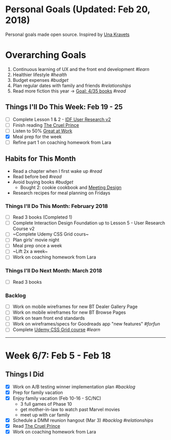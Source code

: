 Personal Goals (Updated: Feb 20, 2018)
==============

Personal goals made open source. Inspired by [Una Kravets](https://una.im/personal-goals-guide/)

# Overarching Goals
1. Continuous learning of UX and the front end development *#learn*
2. Healthier lifestyle *#health*
3. Budget expenses *#budget*
4. Plan regular dates with family and friends *#relationships*
5. Read more fiction this year -> [Goal: 4/35 books](https://www.goodreads.com/user_challenges/10348403) *#read*

## Things I'll Do This Week: Feb 19 - 25
- [ ] Complete Lesson 1 & 2 - [IDF User Research v2](https://github.com/candicodeit/personal-goals/projects/3) 
- [ ] Finish reading [The Cruel Prince](https://www.goodreads.com/book/show/26032825-the-cruel-prince)
- [ ] Listen to 50% [Great at Work](https://www.goodreads.com/book/show/35297611-great-at-work)
- [x] Meal prep for the week
- [ ] Refine part 1 on coaching homework from Lara

## Habits for This Month
- Read a chapter when I first wake up *#read*
- Read before bed *#read*
- Avoid buying books *#budget*
  - Bought 2: cookie cookbook and [Meeting Design](http://rosenfeldmedia.com/books/meeting-design/)
- Research recipes for meal planning on Fridays

### Things I'll Do This Month: February 2018
- [ ] Read 3 books (Completed 1)
- [ ] Complete Interaction Design Foundation up to Lesson 5 - User Research Course v2 
- [ ] ~Complete Udemy CSS Grid cours~
- [ ] Plan girls' movie night
- [ ] Meal prep once a week
- [ ] ~Lift 2x a week~
- [ ] Work on coaching homework from Lara

### Things I'll Do Next Month: March 2018
- [ ] Read 3 books

### Backlog
- [ ] Work on mobile wireframes for new BT Dealer Gallery Page
- [ ] Work on mobile wireframes for new BT Browse Pages
- [ ] Work on team front end standards
- [ ] Work on wireframes/specs for Goodreads app "new features" *#forfun*
- [ ] Complete [Udemy CSS Grid course](https://github.com/candicodeit/udemy/projects/1) *#learn*

--- 

# Week 6/7: Feb 5 - Feb 18

## Things I Did
- [x] Work on A/B testing winner implementation plan *#backlog*
- [x] Prep for family vacation
- [x] Enjoy family vacation (Feb 10-16 - SC/NC)
  - 3 full games of Phase 10
  - get mother-in-law to watch past Marvel movies
  - meet up with car family
- [x] Schedule a DMM reunion hangout (Mar 3) *#backlog* *#relationships*
- [x] Read [The Cruel Prince](https://www.goodreads.com/book/show/26032825-the-cruel-prince)
- [x] Work on coaching homework from Lara
